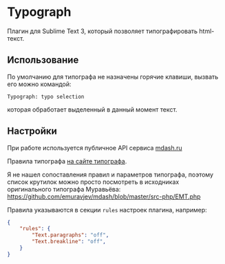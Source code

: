 # Typograph

Плагин для Sublime Text 3, который позволяет типографировать html-текст.

## Использование

По умолчанию для типографа не назначены горячие клавиши, вызвать его можно командой:
```
Typograph: typo selection
```
которая обработает выделенный в данный момент текст.

## Настройки

При работе используется публичное API сервиса [mdash.ru](http://mdash.ru)

Правила типографа [на сайте типографа](http://mdash.ru/rules.html).

Я не нашел сопоставления правил и параметров типографа, поэтому список крутилок можно просто посмотреть
в исходниках оригинального типографа Муравьёва: https://github.com/emuravjev/mdash/blob/master/src-php/EMT.php

Правила указываются в секции `rules` настроек плагина, например:
```json
{
    "rules": {
        "Text.paragraphs": "off",
        "Text.breakline": "off",
    }
}
```
